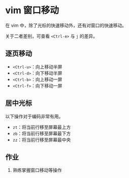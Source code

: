 # vim 窗口移动

在 vim 中，除了光标的快速移动外，还有对窗口的快速移动。

关于二者差别，可查看 `<Ctrl-e>` 与 `j` 的差异。

## 逐页移动

+ `<Ctrl-u>`：向上移动半屏
+ `<Ctrl-d>`：向下移动半屏
+ `<Ctrl-b>`：向上移动一屏
+ `<Ctrl-f>`：向下移动一屏

## 居中光标

以下操作对于编码非常有用。

+ `zt`：将当前行移至屏幕最上方
+ `zb`：将当前行移至屏幕最下方
+ `zz`：将当前行移至屏幕最中央

## 作业

1. 熟练掌握窗口移动等操作

